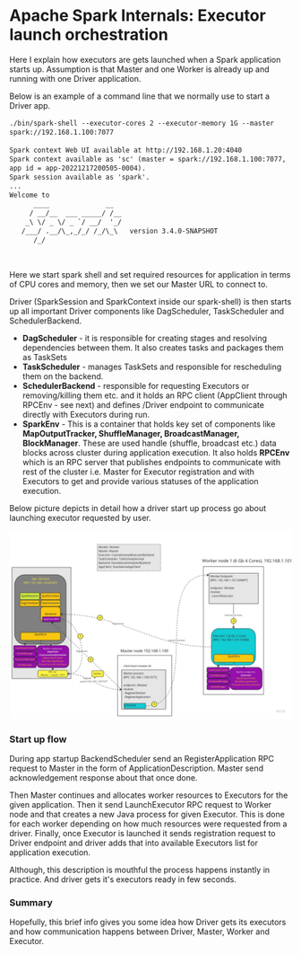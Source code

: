 # Apache Spark Internals: Executor launch orchestration

Here I explain how executors are gets launched when a Spark application 
starts up.
Assumption is that Master and one Worker is already up and running with 
one Driver application. 


Below is an example of a command line that we normally use to start a Driver app.
```commandline
./bin/spark-shell --executor-cores 2 --executor-memory 1G --master spark://192.168.1.100:7077 

Spark context Web UI available at http://192.168.1.20:4040
Spark context available as 'sc' (master = spark://192.168.1.100:7077, app id = app-20221217200505-0004).
Spark session available as 'spark'.
...
Welcome to
      ____              __
     / __/__  ___ _____/ /__
    _\ \/ _ \/ _ `/ __/  '_/
   /___/ .__/\_,_/_/ /_/\_\   version 3.4.0-SNAPSHOT
      /_/
         
                       
```

Here we start spark shell and set required resources for application in terms of
CPU cores and memory, then we set our Master URL to connect to.

Driver (SparkSession and SparkContext inside our spark-shell) is then
starts up all important Driver components like DagScheduler, TaskScheduler
and SchedulerBackend.

- **DagScheduler** - it is responsible for creating stages and resolving dependencies
between them. It also creates tasks and packages them as TaskSets
- **TaskScheduler** - manages TaskSets and responsible for rescheduling them on the backend.
- **SchedulerBackend** - responsible for requesting Executors or removing/killing them etc. and it holds an RPC client 
(AppClient through RPCEnv - see next) and defines /Driver endpoint to communicate directly with Executors during run.
- **SparkEnv** - This is a container that holds key set of components like **MapOutputTracker,
ShuffleManager, BroadcastManager, BlockManager**. These are used handle (shuffle, broadcast etc.) data blocks across cluster 
during application execution. It also holds **RPCEnv** which is an RPC server that publishes endpoints to
communicate with rest of the cluster i.e. Master for Executor registration and with Executors to get and provide 
various statuses of the application execution.


Below picture depicts in detail how a driver start up process go about launching executor 
requested by user. 


![RDD](../images/ExecutorLaunch.jpg)

### Start up flow
During app startup BackendScheduler send an RegisterApplication RPC request to Master in the form of 
ApplicationDescription. Master send acknowledgement response about that once done. 

Then Master continues and allocates worker resources to Executors for the given application. Then it send LaunchExecutor 
RPC request to Worker node and that creates a new Java process for given Executor. This is done for each worker depending 
on how much resources were requested from a driver. Finally, once Executor is launched it sends registration request 
to Driver endpoint and driver adds that into available Executors list for application execution.

Although, this description is mouthful the process happens instantly in practice. And driver gets it's executors ready
in few seconds.

### Summary
Hopefully, this brief info gives you some idea how Driver gets its executors and how communication happens
between Driver, Master, Worker and Executor.  